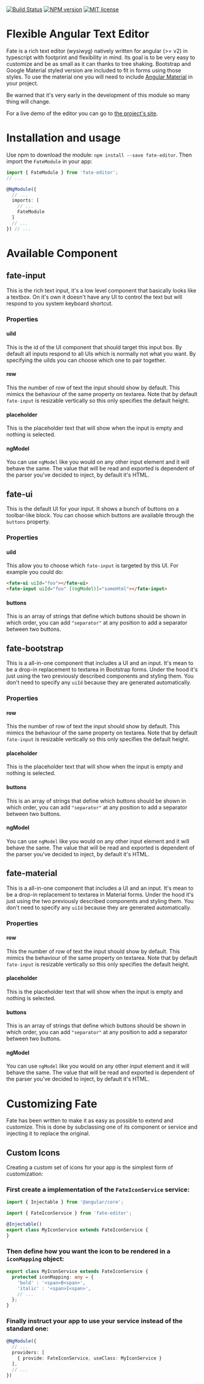 [![Build Status](https://travis-ci.org/onaluf/fate.svg?branch=master)](https://travis-ci.org/onaluf/fate) [![NPM version](https://img.shields.io/npm/v/fate-editor.svg)](https://www.npmjs.com/package/fate-editor) [![MIT license](http://img.shields.io/badge/license-MIT-blue.svg)](LICENSE)

# Flexible Angular Text Editor

Fate is a rich text editor (wysiwyg) natively written for angular (>= v2) in typescript with footprint and flexibility in mind. Its goal is to be very easy to customize and be as small as it can thanks to tree shaking. Bootstrap and Google Material styled version are included to fit in forms using those styles. To use the material one you will need to include [Angular Material]("https://material.angular.io) in your project.

Be warned that it's very early in the development of this module so many thing will change.

For a live demo of the editor you can go to [the project's site](https://onaluf.github.io/fate).

# Installation and usage

Use npm to download the module: `npm install --save fate-editor`. Then import the `FateModule` in your app:
```typescript
import { FateModule } from 'fate-editor';
// ...

@NgModule({
  // ...
  imports: [
    // ...
    FateModule
  ]
  // ...
}) // ...
```

# Available Component

## fate-input
This is the rich text input, it's a low level component that basically looks like a textbox. On it's own it doesn't have any UI to control the text but will respond to you system keyboard shortcut.
### Properties
#### uiId
This is the id of the UI component that should target this input box. By default all inputs respond to all UIs which is normally not what you want. By specifying the uiIds you can choose which one to pair together.
#### row
This the number of row of text the input should show by default. This mimics the behaviour of the same property on textarea. Note that by default `fate-input` is resizable vertically so this only specifies the default height.
#### placeholder
This is the placeholder text that will show when the input is empty and nothing is selected.
#### ngModel
You can use `ngModel` like you would on any other input element and it will behave the same. The value that will be read and exported is dependent of the parser you've decided to inject, by default it's HTML.

## fate-ui
This is the default UI for your input. It shows a bunch of buttons on a toolbar-like block. You can choose which buttons are available through the `buttons` property.
### Properties
#### uiId
This allow you to choose which `fate-input` is targeted by this UI. For example you could do:
```html
<fate-ui uiId="foo"></fate-ui>
<fate-input uiId="foo" [(ngModel)]="someHtml"></fate-input>
```
#### buttons
This is an array of strings that define which buttons should be shown in which order, you can add `"separator"` at any position to add a separator between two buttons.

## fate-bootstrap
This is a all-in-one component that includes a UI and an input. It's mean to be a drop-in replacement to textarea in Bootstrap forms. Under the hood it's just using the two previously described components and styling them. You don't need to specify any `uiId` because they are generated automatically.
### Properties
#### row
This the number of row of text the input should show by default. This mimics the behaviour of the same property on textarea. Note that by default `fate-input` is resizable vertically so this only specifies the default height.
#### placeholder
This is the placeholder text that will show when the input is empty and nothing is selected.
#### buttons
This is an array of strings that define which buttons should be shown in which order, you can add `"separator"` at any position to add a separator between two buttons.
#### ngModel
You can use `ngModel` like you would on any other input element and it will behave the same. The value that will be read and exported is dependent of the parser you've decided to inject, by default it's HTML.

## fate-material
This is a all-in-one component that includes a UI and an input. It's mean to be a drop-in replacement to textarea in Material forms. Under the hood it's just using the two previously described components and styling them. You don't need to specify any `uiId` because they are generated automatically.
### Properties
#### row
This the number of row of text the input should show by default. This mimics the behaviour of the same property on textarea. Note that by default `fate-input` is resizable vertically so this only specifies the default height.
#### placeholder
This is the placeholder text that will show when the input is empty and nothing is selected.
#### buttons
This is an array of strings that define which buttons should be shown in which order, you can add `"separator"` at any position to add a separator between two buttons.
#### ngModel
You can use `ngModel` like you would on any other input element and it will behave the same. The value that will be read and exported is dependent of the parser you've decided to inject, by default it's HTML.

# Customizing Fate

Fate has been written to make it as easy as possible to extend and customize. This is done by subclassing one of its component or service and injecting it to replace the original.

## Custom Icons

Creating a custom set of icons for your app is the simplest form of customization:

### First create a implementation of the `FateIconService` service:
```typescript
import { Injectable } from '@angular/core';

import { FateIconService } from 'fate-editor';

@Injectable()
export class MyIconService extends FateIconService {
}
```

### Then define how you want the icon to be rendered in a `iconMapping` object:
```typescript
export class MyIconService extends FateIconService {
  protected iconMapping: any = {
    'bold' : '<span>B<span>',
    'italic' : '<span>I<span>',
    // ...
  };
}
```

### Finally instruct your app to use your service instead of the standard one:
```typescript
@NgModule({
  // ...
  providers: [
    { provide: FateIconService, useClass: MyIconService }
  ],
  // ...
})
```
